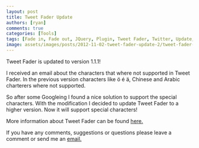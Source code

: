 ```yaml
---
layout: post
title: Tweet Fader Update
authors: [ryan]
comments: true
categories: [Tools]
tags: [Fade in, Fade out, JQuery, Plugin, Tweet Fader, Twitter, Update, WordPress, WordPress]
image: assets/images/posts/2012-11-02-tweet-fader-update-2/tweet-fader-update-2-feature-image.png
---
```

Tweet Fader is updated to version 1.1.1!

I received an email about the characters that where not supported in Tweet Fader. In the previous version characters like ö é ä, Chinese and Arabic charterers where not supported.

So after some Googleing I found a nice solution to support the special characters. With the modification I decided to update Tweet Fader to a higher version. Now it will support special characters!

More information about Tweet Fader can be found <a href="http://www.logitblog.com/tooling/tweet-fader" target="_blank">here.</a>

If you have any comments, suggestions or questions please leave a comment or send me an <a href="mailto:mail@logitblog.com" target="_blank">email.</a>

